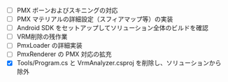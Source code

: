 - [ ] PMX ボーンおよびスキニングの対応
- [ ] PMX マテリアルの詳細設定（スフィアマップ等）の実装
- [ ] Android SDK をセットアップしてソリューション全体のビルドを確認
- [ ] VRM削除の残作業
- [ ] PmxLoader の詳細実装
- [ ] PmxRenderer の PMX 対応の拡充
- [x] Tools/Program.cs と VrmAnalyzer.csproj を削除し、ソリューションから除外
